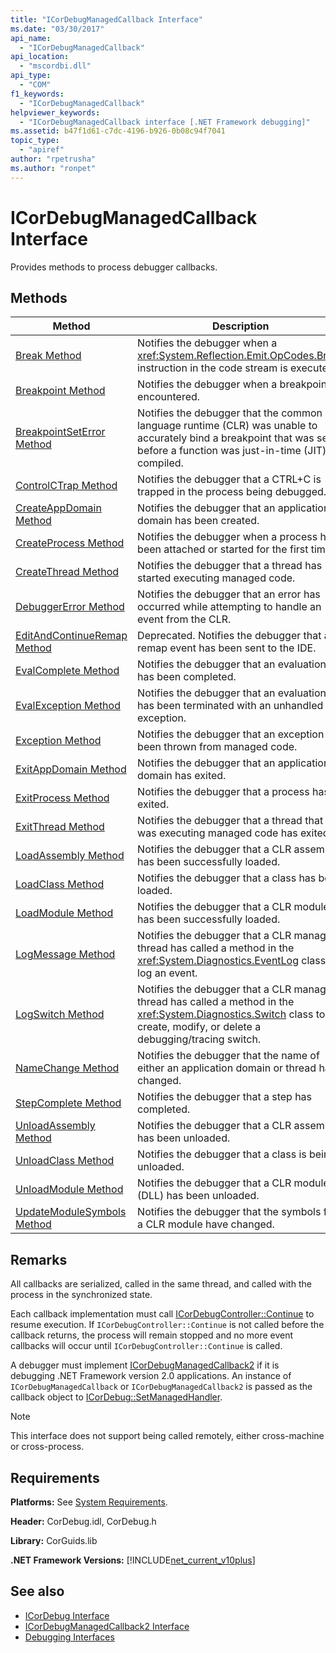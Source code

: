 ```yaml
---
title: "ICorDebugManagedCallback Interface"
ms.date: "03/30/2017"
api_name: 
  - "ICorDebugManagedCallback"
api_location: 
  - "mscordbi.dll"
api_type: 
  - "COM"
f1_keywords: 
  - "ICorDebugManagedCallback"
helpviewer_keywords: 
  - "ICorDebugManagedCallback interface [.NET Framework debugging]"
ms.assetid: b47f1d61-c7dc-4196-b926-0b08c94f7041
topic_type: 
  - "apiref"
author: "rpetrusha"
ms.author: "ronpet"
---
```

# ICorDebugManagedCallback Interface
Provides methods to process debugger callbacks.  
  
## Methods  
  
|Method|Description|  
|------------|-----------------|  
|[Break Method](../../../../docs/framework/unmanaged-api/debugging/icordebugmanagedcallback-break-method.md)|Notifies the debugger when a <xref:System.Reflection.Emit.OpCodes.Break> instruction in the code stream is executed.|  
|[Breakpoint Method](../../../../docs/framework/unmanaged-api/debugging/icordebugmanagedcallback-breakpoint-method.md)|Notifies the debugger when a breakpoint is encountered.|  
|[BreakpointSetError Method](../../../../docs/framework/unmanaged-api/debugging/icordebugmanagedcallback-breakpointseterror-method.md)|Notifies the debugger that the common language runtime (CLR) was unable to accurately bind a breakpoint that was set before a function was just-in-time (JIT) compiled.|  
|[ControlCTrap Method](../../../../docs/framework/unmanaged-api/debugging/icordebugmanagedcallback-controlctrap-method.md)|Notifies the debugger that a CTRL+C is trapped in the process being debugged.|  
|[CreateAppDomain Method](../../../../docs/framework/unmanaged-api/debugging/icordebugmanagedcallback-createappdomain-method.md)|Notifies the debugger that an application domain has been created.|  
|[CreateProcess Method](../../../../docs/framework/unmanaged-api/debugging/icordebugmanagedcallback-createprocess-method.md)|Notifies the debugger when a process has been attached or started for the first time.|  
|[CreateThread Method](../../../../docs/framework/unmanaged-api/debugging/icordebugmanagedcallback-createthread-method.md)|Notifies the debugger that a thread has started executing managed code.|  
|[DebuggerError Method](../../../../docs/framework/unmanaged-api/debugging/icordebugmanagedcallback-debuggererror-method.md)|Notifies the debugger that an error has occurred while attempting to handle an event from the CLR.|  
|[EditAndContinueRemap Method](../../../../docs/framework/unmanaged-api/debugging/icordebugmanagedcallback-editandcontinueremap-method.md)|Deprecated. Notifies the debugger that a remap event has been sent to the IDE.|  
|[EvalComplete Method](../../../../docs/framework/unmanaged-api/debugging/icordebugmanagedcallback-evalcomplete-method.md)|Notifies the debugger that an evaluation has been completed.|  
|[EvalException Method](../../../../docs/framework/unmanaged-api/debugging/icordebugmanagedcallback-evalexception-method.md)|Notifies the debugger that an evaluation has been terminated with an unhandled exception.|  
|[Exception Method](../../../../docs/framework/unmanaged-api/debugging/icordebugmanagedcallback-exception-method.md)|Notifies the debugger that an exception has been thrown from managed code.|  
|[ExitAppDomain Method](../../../../docs/framework/unmanaged-api/debugging/icordebugmanagedcallback-exitappdomain-method.md)|Notifies the debugger that an application domain has exited.|  
|[ExitProcess Method](../../../../docs/framework/unmanaged-api/debugging/icordebugmanagedcallback-exitprocess-method.md)|Notifies the debugger that a process has exited.|  
|[ExitThread Method](../../../../docs/framework/unmanaged-api/debugging/icordebugmanagedcallback-exitthread-method.md)|Notifies the debugger that a thread that was executing managed code has exited.|  
|[LoadAssembly Method](../../../../docs/framework/unmanaged-api/debugging/icordebugmanagedcallback-loadassembly-method.md)|Notifies the debugger that a CLR assembly has been successfully loaded.|  
|[LoadClass Method](../../../../docs/framework/unmanaged-api/debugging/icordebugmanagedcallback-loadclass-method.md)|Notifies the debugger that a class has been loaded.|  
|[LoadModule Method](../../../../docs/framework/unmanaged-api/debugging/icordebugmanagedcallback-loadmodule-method.md)|Notifies the debugger that a CLR module has been successfully loaded.|  
|[LogMessage Method](../../../../docs/framework/unmanaged-api/debugging/icordebugmanagedcallback-logmessage-method.md)|Notifies the debugger that a CLR managed thread has called a method in the <xref:System.Diagnostics.EventLog> class to log an event.|  
|[LogSwitch Method](../../../../docs/framework/unmanaged-api/debugging/icordebugmanagedcallback-logswitch-method.md)|Notifies the debugger that a CLR managed thread has called a method in the <xref:System.Diagnostics.Switch> class to create, modify, or delete a debugging/tracing switch.|  
|[NameChange Method](../../../../docs/framework/unmanaged-api/debugging/icordebugmanagedcallback-namechange-method.md)|Notifies the debugger that the name of either an application domain or thread has changed.|  
|[StepComplete Method](../../../../docs/framework/unmanaged-api/debugging/icordebugmanagedcallback-stepcomplete-method.md)|Notifies the debugger that a step has completed.|  
|[UnloadAssembly Method](../../../../docs/framework/unmanaged-api/debugging/icordebugmanagedcallback-unloadassembly-method.md)|Notifies the debugger that a CLR assembly has been unloaded.|  
|[UnloadClass Method](../../../../docs/framework/unmanaged-api/debugging/icordebugmanagedcallback-unloadclass-method.md)|Notifies the debugger that a class is being unloaded.|  
|[UnloadModule Method](../../../../docs/framework/unmanaged-api/debugging/icordebugmanagedcallback-unloadmodule-method.md)|Notifies the debugger that a CLR module (DLL) has been unloaded.|  
|[UpdateModuleSymbols Method](../../../../docs/framework/unmanaged-api/debugging/icordebugmanagedcallback-updatemodulesymbols-method.md)|Notifies the debugger that the symbols for a CLR module have changed.|  
  
## Remarks  
 All callbacks are serialized, called in the same thread, and called with the process in the synchronized state.  
  
 Each callback implementation must call [ICorDebugController::Continue](../../../../docs/framework/unmanaged-api/debugging/icordebugcontroller-continue-method.md) to resume execution. If `ICorDebugController::Continue` is not called before the callback returns, the process will remain stopped and no more event callbacks will occur until `ICorDebugController::Continue` is called.  
  
 A debugger must implement [ICorDebugManagedCallback2](../../../../docs/framework/unmanaged-api/debugging/icordebugmanagedcallback2-interface.md) if it is debugging .NET Framework version 2.0 applications. An instance of `ICorDebugManagedCallback` or `ICorDebugManagedCallback2` is passed as the callback object to [ICorDebug::SetManagedHandler](../../../../docs/framework/unmanaged-api/debugging/icordebug-setmanagedhandler-method.md).  
  
> [!NOTE]
>  This interface does not support being called remotely, either cross-machine or cross-process.  
  
## Requirements  
 **Platforms:** See [System Requirements](../../../../docs/framework/get-started/system-requirements.md).  
  
 **Header:** CorDebug.idl, CorDebug.h  
  
 **Library:** CorGuids.lib  
  
 **.NET Framework Versions:** [!INCLUDE[net_current_v10plus](../../../../includes/net-current-v10plus-md.md)]  
  
## See also

- [ICorDebug Interface](../../../../docs/framework/unmanaged-api/debugging/icordebug-interface.md)
- [ICorDebugManagedCallback2 Interface](../../../../docs/framework/unmanaged-api/debugging/icordebugmanagedcallback2-interface.md)
- [Debugging Interfaces](../../../../docs/framework/unmanaged-api/debugging/debugging-interfaces.md)
